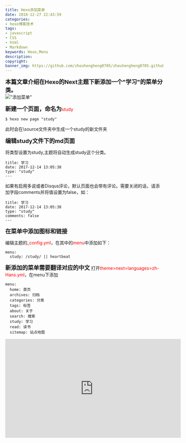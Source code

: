 ```yaml
---
title: Hexo添加菜单
date: 2018-12-27 22:43:59
categories:
- hexo博客技术
tags:
- javascript
- CSS
- html
- Markdown
keywords: Hexo,Menu
description:
copyright:
banner_img: https://github.com/zhouhengheng0705/zhouhengheng0705.github.io/blob/master/Hexo%E6%B7%BB%E5%8A%A0%E8%8F%9C%E5%8D%95/maldives.jpg?raw=true
---
```

<font size="4"><strong>本篇文章介绍在Hexo的Next主题下新添加一个"学习"的菜单分类。</strong></font><br/>
!["添加菜单"](https://github.com/zhouhengheng0705/zhouhengheng0705.github.io/blob/master/Hexo%E6%B7%BB%E5%8A%A0%E8%8F%9C%E5%8D%95/spider_man_into_the_spider_verse_4k-wallpaper-960x600.jpg?raw=true)
<!--more-->
<font size="4"><strong>新建一个页面，命名为</strong></font><font color="red">study</font>
```
$ hexo new page "study"
```

此时会在\source文件夹中生成一个study的新文件夹

<font size="4"><strong>编辑study文件下的md页面</strong></font>

将类型设置为study,主题将自动生成study这个分类。

```
title: 学习
date: 2017-12-14 13:05:38
type: "study"
---
```
如果有启用多说或者Disqus评论，默认页面也会带有评论。需要关闭的话，请添加字段comments并将值设置为false，如：

```
title: 学习
date: 2017-12-14 13:05:38
type: "study"
comments: false
---
```
<font size="4"><strong>在菜单中添加图标和链接</strong></font>

编辑主题的<font color="red">_config.yml</font>，在其中的<font color="red">menu</font>中添加如下：

```
menu:
  study: /study/ || heartbeat
```

<font size="4"><strong>新添加的菜单需要翻译对应的中文</strong></font>
打开<font color="red">theme>next>languages>zh-Hans.yml</font>，在menu下添加

```
menu:
  home: 首页
  archives: 归档
  categories: 分类
  tags: 标签
  about: 关于
  search: 搜索
  study: 学习
  read: 读书
  sitemap: 站点地图
```

<iframe width="560" height="315" src="https://www.youtube.com/embed/SI_mGJQt5g0" frameborder="0" allow="accelerometer; autoplay; encrypted-media; gyroscope; picture-in-picture" allowfullscreen></iframe>
